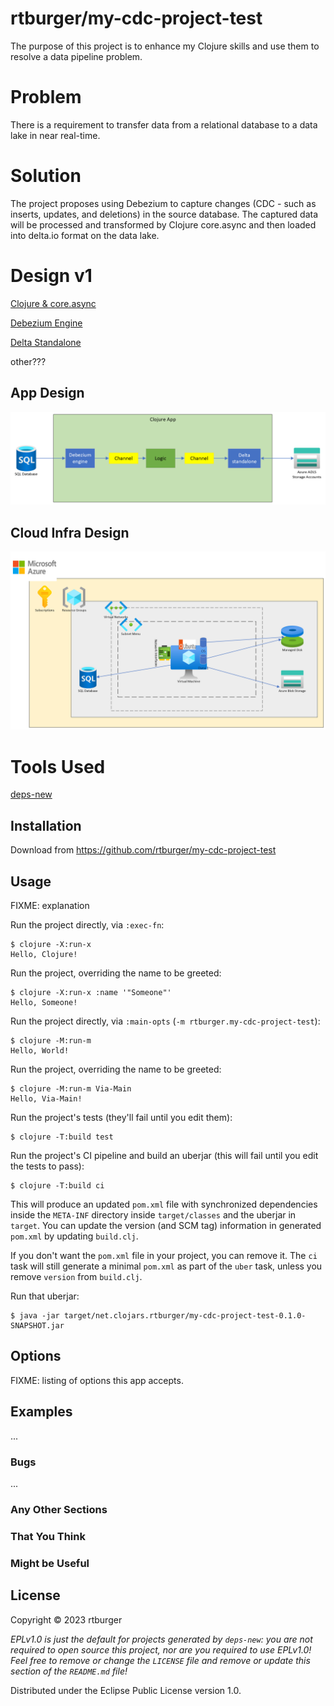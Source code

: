 # rtburger/my-cdc-project-test
The purpose of this project is to enhance my Clojure skills and use them to resolve a data pipeline problem.

# Problem
There is a requirement to transfer data from a relational database to a data lake in near real-time.

# Solution
The project proposes using Debezium to capture changes (CDC - such as inserts, updates, and deletions) in the source database. The captured data will be processed and transformed by Clojure core.async and then loaded into delta.io format on the data lake. 

# Design  v1
[Clojure & core.async]()

[Debezium Engine](https://debezium.io/documentation/reference/stable/development/engine.html)

[Delta Standalone](https://github.com/delta-io/connectors)

other???

## App Design
![Alt text](/doc/images/app-design-v1.png)

## Cloud Infra Design
![Alt text](/doc/images/cloud-infra-design-v1.png)

# Tools Used
[deps-new](https://github.com/seancorfield/deps-new)


## Installation

Download from https://github.com/rtburger/my-cdc-project-test

## Usage

FIXME: explanation

Run the project directly, via `:exec-fn`:

    $ clojure -X:run-x
    Hello, Clojure!

Run the project, overriding the name to be greeted:

    $ clojure -X:run-x :name '"Someone"'
    Hello, Someone!

Run the project directly, via `:main-opts` (`-m rtburger.my-cdc-project-test`):

    $ clojure -M:run-m
    Hello, World!

Run the project, overriding the name to be greeted:

    $ clojure -M:run-m Via-Main
    Hello, Via-Main!

Run the project's tests (they'll fail until you edit them):

    $ clojure -T:build test

Run the project's CI pipeline and build an uberjar (this will fail until you edit the tests to pass):

    $ clojure -T:build ci

This will produce an updated `pom.xml` file with synchronized dependencies inside the `META-INF`
directory inside `target/classes` and the uberjar in `target`. You can update the version (and SCM tag)
information in generated `pom.xml` by updating `build.clj`.

If you don't want the `pom.xml` file in your project, you can remove it. The `ci` task will
still generate a minimal `pom.xml` as part of the `uber` task, unless you remove `version`
from `build.clj`.

Run that uberjar:

    $ java -jar target/net.clojars.rtburger/my-cdc-project-test-0.1.0-SNAPSHOT.jar

## Options

FIXME: listing of options this app accepts.

## Examples

...

### Bugs

...

### Any Other Sections
### That You Think
### Might be Useful

## License

Copyright © 2023 rtburger

_EPLv1.0 is just the default for projects generated by `deps-new`: you are not_
_required to open source this project, nor are you required to use EPLv1.0!_
_Feel free to remove or change the `LICENSE` file and remove or update this_
_section of the `README.md` file!_

Distributed under the Eclipse Public License version 1.0.